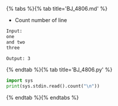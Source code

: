 {% tabs %}{% tab title='BJ_4806.md' %}

* Count number of line

```txt
Input:
one
and two
three

Output: 3
```

{% endtab %}{% tab title='BJ_4806.py' %}

```py
import sys
print(sys.stdin.read().count("\n"))
```

{% endtab %}{% endtabs %}
